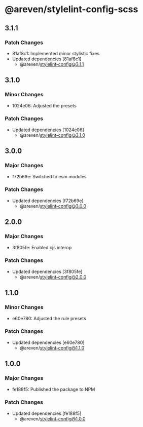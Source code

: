 # @areven/stylelint-config-scss

## 3.1.1

### Patch Changes

- 81af8c1: Implemented minor stylistic fixes
- Updated dependencies [81af8c1]
  - @areven/stylelint-config@3.1.1

## 3.1.0

### Minor Changes

- 1024e06: Adjusted the presets

### Patch Changes

- Updated dependencies [1024e06]
  - @areven/stylelint-config@3.1.0

## 3.0.0

### Major Changes

- f72b69e: Switched to esm modules

### Patch Changes

- Updated dependencies [f72b69e]
  - @areven/stylelint-config@3.0.0

## 2.0.0

### Major Changes

- 3f805fe: Enabled cjs interop

### Patch Changes

- Updated dependencies [3f805fe]
  - @areven/stylelint-config@2.0.0

## 1.1.0

### Minor Changes

- e60e780: Adjusted the rule presets

### Patch Changes

- Updated dependencies [e60e780]
  - @areven/stylelint-config@1.1.0

## 1.0.0

### Major Changes

- fe188f5: Published the package to NPM

### Patch Changes

- Updated dependencies [fe188f5]
  - @areven/stylelint-config@1.0.0
